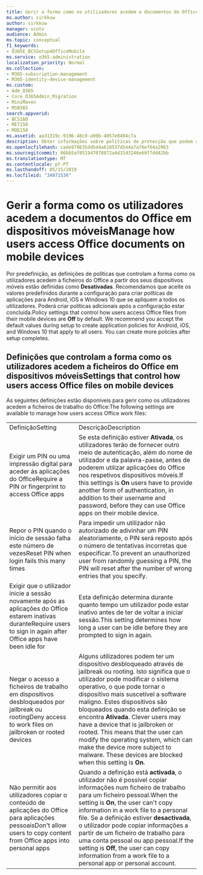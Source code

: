 ```yaml
---
title: Gerir a forma como os utilizadores acedem a documentos do Office em dispositivos móveis
ms.author: sirkkuw
author: sirkkuw
manager: scotv
audience: Admin
ms.topic: conceptual
f1_keywords:
- O365E_BCSSetup4OfficeMobile
ms.service: o365-administration
localization_priority: Normal
ms.collection:
- M365-subscription-management
- M365-identity-device-management
ms.custom:
- Adm_O365
- Core_O365Admin_Migration
- MiniMaven
- MSB365
search.appverid:
- BCS160
- MET150
- MOE150
ms.assetid: aa31319c-9196-48c9-a90b-4057e0494c7a
description: Obter informações sobre políticas de protecção que podem ajudar acesso seguro para aplicações do Office a partir de dispositivos móveis.
ms.openlocfilehash: cade979635dd5d4a618537d544a7a76ef64a2963
ms.sourcegitcommit: 66bb5af851947078872a4d31d3246e69f7dd42bb
ms.translationtype: MT
ms.contentlocale: pt-PT
ms.lasthandoff: 05/15/2019
ms.locfileid: "34071536"
---
```

# <a name="manage-how-users-access-office-documents-on-mobile-devices"></a><span data-ttu-id="c91c9-103">Gerir a forma como os utilizadores acedem a documentos do Office em dispositivos móveis</span><span class="sxs-lookup"><span data-stu-id="c91c9-103">Manage how users access Office documents on mobile devices</span></span>

 <span data-ttu-id="c91c9-p101">Por predefinição, as definições de políticas que controlam a forma como os utilizadores acedem a ficheiros do Office a partir dos seus dispositivos móveis estão definidas como **Desativadas**. Recomendamos que aceite os valores predefinidos durante a configuração para criar políticas de aplicações para Android, iOS e Windows 10 que se apliquem a todos os utilizadores. Poderá criar políticas adicionais após a configuração estar concluída.</span><span class="sxs-lookup"><span data-stu-id="c91c9-p101">Policy settings that control how users access Office files from their mobile devices are **Off** by default. We recommend you accept the default values during setup to create application policies for Android, iOS, and Windows 10 that apply to all users. You can create more policies after setup completes.</span></span> 
  
## <a name="settings-that-control-how-users-access-office-files-on-mobile-devices"></a><span data-ttu-id="c91c9-107">Definições que controlam a forma como os utilizadores acedem a ficheiros do Office em dispositivos móveis</span><span class="sxs-lookup"><span data-stu-id="c91c9-107">Settings that control how users access Office files on mobile devices</span></span>

<span data-ttu-id="c91c9-108">As seguintes definições estão disponíveis para gerir como os utilizadores acedem a ficheiros de trabalho do Office:</span><span class="sxs-lookup"><span data-stu-id="c91c9-108">The following settings are available to manage how users access Office work files:</span></span>
  
|||
|:-----|:-----|
|<span data-ttu-id="c91c9-109">Definição</span><span class="sxs-lookup"><span data-stu-id="c91c9-109">Setting</span></span>  <br/> |<span data-ttu-id="c91c9-110">Descrição</span><span class="sxs-lookup"><span data-stu-id="c91c9-110">Description</span></span>  <br/> |
|<span data-ttu-id="c91c9-111">Exigir um PIN ou uma impressão digital para aceder às aplicações do Office</span><span class="sxs-lookup"><span data-stu-id="c91c9-111">Require a PIN or fingerprint to access Office apps</span></span>  <br/> |<span data-ttu-id="c91c9-112">Se esta definição estiver **Ativada**, os utilizadores terão de fornecer outro meio de autenticação, além do nome de utilizador e da palavra-passe, antes de poderem utilizar aplicações do Office nos respetivos dispositivos móveis.</span><span class="sxs-lookup"><span data-stu-id="c91c9-112">If this settings is **On** users have to provide another form of authentication, in addition to their username and password, before they can use Office apps on their mobile device.</span></span>  <br/> |
|<span data-ttu-id="c91c9-113">Repor o PIN quando o início de sessão falha este número de vezes</span><span class="sxs-lookup"><span data-stu-id="c91c9-113">Reset PIN when login fails this many times</span></span>  <br/> |<span data-ttu-id="c91c9-114">Para impedir um utilizador não autorizado de adivinhar um PIN aleatoriamente, o PIN será reposto após o número de tentativas incorretas que especificar.</span><span class="sxs-lookup"><span data-stu-id="c91c9-114">To prevent an unauthorized user from randomly guessing a PIN, the PIN will reset after the number of wrong entries that you specify.</span></span>  <br/> |
|<span data-ttu-id="c91c9-115">Exigir que o utilizador inicie a sessão novamente após as aplicações do Office estarem inativas durante</span><span class="sxs-lookup"><span data-stu-id="c91c9-115">Require users to sign in again after Office apps have been idle for</span></span>  <br/> |<span data-ttu-id="c91c9-116">Esta definição determina durante quanto tempo um utilizador pode estar inativo antes de ter de voltar a iniciar sessão.</span><span class="sxs-lookup"><span data-stu-id="c91c9-116">This setting determines how long a user can be idle before they are prompted to sign in again.</span></span>  <br/> |
|<span data-ttu-id="c91c9-117">Negar o acesso a ficheiros de trabalho em dispositivos desbloqueados por jailbreak ou rooting</span><span class="sxs-lookup"><span data-stu-id="c91c9-117">Deny access to work files on jailbroken or rooted devices</span></span>  <br/> |<span data-ttu-id="c91c9-p102">Alguns utilizadores podem ter um dispositivo desbloqueado através de jailbreak ou rooting. Isto significa que o utilizador pode modificar o sistema operativo, o que pode tornar o dispositivo mais suscetível a software maligno. Estes dispositivos são bloqueados quando esta definição se encontra **Ativada**.  </span><span class="sxs-lookup"><span data-stu-id="c91c9-p102">Clever users may have a device that is jailbroken or rooted. This means that the user can modify the operating system, which can make the device more subject to malware. These devices are blocked when this setting is **On**.  </span></span><br/> |
|<span data-ttu-id="c91c9-121">Não permitir aos utilizadores copiar o conteúdo de aplicações do Office para aplicações pessoais</span><span class="sxs-lookup"><span data-stu-id="c91c9-121">Don't allow users to copy content from Office apps into personal apps</span></span>  <br/> |<span data-ttu-id="c91c9-122">Quando a definição está **activada**, o utilizador não é possível copiar informações num ficheiro de trabalho para um ficheiro pessoal.</span><span class="sxs-lookup"><span data-stu-id="c91c9-122">When the setting is **On**, the user can't copy information in a work file to a personal file.</span></span> <span data-ttu-id="c91c9-123">Se a definição estiver **desactivada**, o utilizador pode copiar informações a partir de um ficheiro de trabalho para uma conta pessoal ou app pessoal.</span><span class="sxs-lookup"><span data-stu-id="c91c9-123">If the setting is **Off**, the user can copy information from a work file to a personal app or personal account.</span></span>  <br/> |
   

